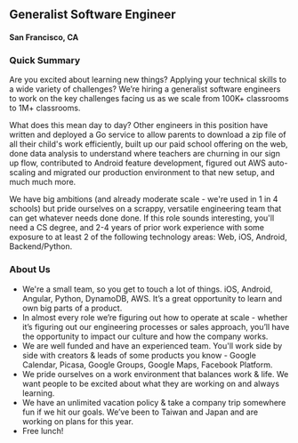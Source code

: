 ## Generalist Software Engineer
#### San Francisco, CA

### Quick Summary
Are you excited about learning new things? Applying your technical skills to a wide variety of challenges? We’re hiring a generalist software engineers to work on the key challenges facing us as we scale from 100K+ classrooms to 1M+ classrooms.

What does this mean day to day? Other engineers in this position have written and deployed a Go service to allow parents to download a zip file of all their child's work efficiently, built up our paid school offering on the web, done data analysis to understand where teachers are churning in our sign up flow, contributed to Android feature development, figured out AWS auto-scaling and migrated our production environment to that new setup, and much much more.

We have big ambitions (and already moderate scale - we're used in 1 in 4 schools) but pride ourselves on a scrappy, versatile engineering team that can get whatever needs done done. If this role sounds interesting, you'll need a CS degree, and 2-4 years of prior work experience with some exposure to at least 2 of the following technology areas: Web, iOS, Android, Backend/Python.

### About Us
+	We're a small team, so you get to touch a lot of things. iOS, Android, Angular, Python, DynamoDB, AWS. It’s a great opportunity to learn and own big parts of a product.
+	In almost every role we’re figuring out how to operate at scale - whether it’s figuring out our engineering processes or sales approach, you’ll have the opportunity to impact our culture and how the company works.
+	We are well funded and have an experienced team. You'll work side by side with creators & leads of some products you know - Google Calendar, Picasa, Google Groups, Google Maps, Facebook Platform.
+	We pride ourselves on a work environment that balances work & life. We want people to be excited about what they are working on and always learning.
+	We have an unlimited vacation policy & take a company trip somewhere fun if we hit our goals. We’ve been to Taiwan and Japan and are working on plans for this year.
+	Free lunch!
